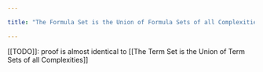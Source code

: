 ```yaml
---

title: "The Formula Set is the Union of Formula Sets of all Complexities"

---
```

[[TODO]]: proof is almost identical to [[The Term Set is the Union of Term Sets of all Complexities]]